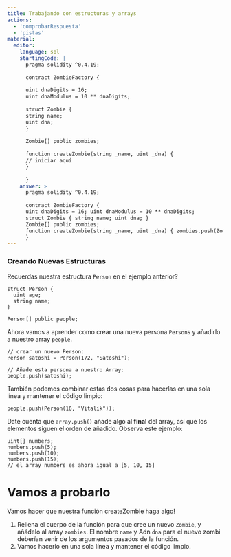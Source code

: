 ```yaml
---
title: Trabajando con estructuras y arrays
actions:
  - 'comprobarRespuesta'
  - 'pistas'
material:
  editor:
    language: sol
    startingCode: |
      pragma solidity ^0.4.19;
      
      contract ZombieFactory {
      
      uint dnaDigits = 16;
      uint dnaModulus = 10 ** dnaDigits;
      
      struct Zombie {
      string name;
      uint dna;
      }
      
      Zombie[] public zombies;
      
      function createZombie(string _name, uint _dna) {
      // iniciar aquí
      }
      
      }
    answer: >
      pragma solidity ^0.4.19;
      
      contract ZombieFactory {
      uint dnaDigits = 16; uint dnaModulus = 10 ** dnaDigits;
      struct Zombie { string name; uint dna; }
      Zombie[] public zombies;
      function createZombie(string _name, uint _dna) { zombies.push(Zombie(_name, _dna)); }
      }
---
```

### Creando Nuevas Estructuras

Recuerdas nuestra estructura `Person` en el ejemplo anterior?

    struct Person {
      uint age;
      string name;
    }
    
    Person[] public people;
    

Ahora vamos a aprender como crear una nueva persona `Person`s y añadirlo a nuestro array `people`.

    // crear un nuevo Person:
    Person satoshi = Person(172, "Satoshi");
    
    // Añade esta persona a nuestro Array:
    people.push(satoshi);
    

También podemos combinar estas dos cosas para hacerlas en una sola línea y mantener el código limpio:

    people.push(Person(16, "Vitalik"));
    

Date cuenta que `array.push()` añade algo al **final** del array, así que los elementos siguen el orden de añadido. Observa este ejemplo:

    uint[] numbers;
    numbers.push(5);
    numbers.push(10);
    numbers.push(15);
    // el array numbers es ahora igual a [5, 10, 15]
    

# Vamos a probarlo

Vamos hacer que nuestra función createZombie haga algo!

1. Rellena el cuerpo de la función para que cree un nuevo `Zombie`, y añádelo al array `zombies`. El nombre `name` y Adn `dna` para el nuevo zombi deberían venir de los argumentos pasados de la función.
2. Vamos hacerlo en una sola línea y mantener el código limpio.